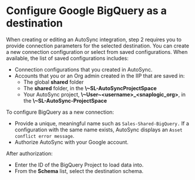# Configure Google BigQuery as a destination

When creating or editing an AutoSync integration, step 2 requires you to provide connection parameters for the selected destination. You can create a new connection configuration or select from saved configurations. When available, the list of saved configurations includes:

-   Connection configurations that you created in AutoSync.
-   Accounts that you or an Org admin created in the IIP that are saved in:
    -   The global **shared** folder
    -   The **shared** folder, in the **\\~SL-AutoSyncProjectSpace**
    -   Your AutoSync project, **\\~User~<username\>\_<snaplogic\_org\>**, in the **\\~SL-AutoSync-ProjectSpace**

To configure BigQuery as a new connection:

-   Provide a unique, meaningful name such as `Sales-Shared-BigQuery.` If a configuration with the same name exists, AutoSync displays an `Asset conflict error message`.
-   Authorize AutoSync with your Google account.

After authorization:

-   Enter the ID of the BigQuery Project to load data into.
-   From the **Schema** list, select the destination schema.

